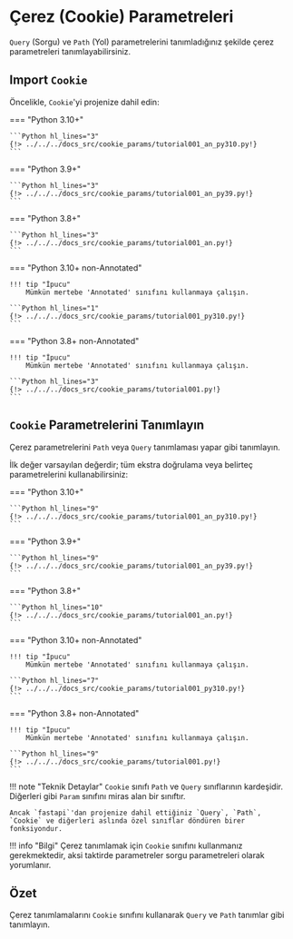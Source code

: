 # Çerez (Cookie) Parametreleri

`Query` (Sorgu) ve `Path` (Yol) parametrelerini tanımladığınız şekilde çerez parametreleri tanımlayabilirsiniz.

## Import `Cookie`

Öncelikle, `Cookie`'yi projenize dahil edin:

=== "Python 3.10+"

    ```Python hl_lines="3"
    {!> ../../../docs_src/cookie_params/tutorial001_an_py310.py!}
    ```

=== "Python 3.9+"

    ```Python hl_lines="3"
    {!> ../../../docs_src/cookie_params/tutorial001_an_py39.py!}
    ```

=== "Python 3.8+"

    ```Python hl_lines="3"
    {!> ../../../docs_src/cookie_params/tutorial001_an.py!}
    ```

=== "Python 3.10+ non-Annotated"

    !!! tip "İpucu"
        Mümkün mertebe 'Annotated' sınıfını kullanmaya çalışın.

    ```Python hl_lines="1"
    {!> ../../../docs_src/cookie_params/tutorial001_py310.py!}
    ```

=== "Python 3.8+ non-Annotated"

    !!! tip "İpucu"
        Mümkün mertebe 'Annotated' sınıfını kullanmaya çalışın.

    ```Python hl_lines="3"
    {!> ../../../docs_src/cookie_params/tutorial001.py!}
    ```

## `Cookie` Parametrelerini Tanımlayın

Çerez parametrelerini `Path` veya `Query` tanımlaması yapar gibi tanımlayın.

İlk değer varsayılan değerdir; tüm ekstra doğrulama veya belirteç parametrelerini kullanabilirsiniz:

=== "Python 3.10+"

    ```Python hl_lines="9"
    {!> ../../../docs_src/cookie_params/tutorial001_an_py310.py!}
    ```

=== "Python 3.9+"

    ```Python hl_lines="9"
    {!> ../../../docs_src/cookie_params/tutorial001_an_py39.py!}
    ```

=== "Python 3.8+"

    ```Python hl_lines="10"
    {!> ../../../docs_src/cookie_params/tutorial001_an.py!}
    ```

=== "Python 3.10+ non-Annotated"

    !!! tip "İpucu"
        Mümkün mertebe 'Annotated' sınıfını kullanmaya çalışın.

    ```Python hl_lines="7"
    {!> ../../../docs_src/cookie_params/tutorial001_py310.py!}
    ```

=== "Python 3.8+ non-Annotated"

    !!! tip "İpucu"
        Mümkün mertebe 'Annotated' sınıfını kullanmaya çalışın.

    ```Python hl_lines="9"
    {!> ../../../docs_src/cookie_params/tutorial001.py!}
    ```

!!! note "Teknik Detaylar"
    `Cookie` sınıfı `Path` ve `Query` sınıflarının kardeşidir. Diğerleri gibi `Param` sınıfını miras alan bir sınıftır.

    Ancak `fastapi`'dan projenize dahil ettiğiniz `Query`, `Path`, `Cookie` ve diğerleri aslında özel sınıflar döndüren birer fonksiyondur.

!!! info "Bilgi"
    Çerez tanımlamak için `Cookie` sınıfını kullanmanız gerekmektedir, aksi taktirde parametreler sorgu parametreleri olarak yorumlanır.

## Özet

Çerez tanımlamalarını `Cookie` sınıfını kullanarak `Query` ve `Path` tanımlar gibi tanımlayın.

